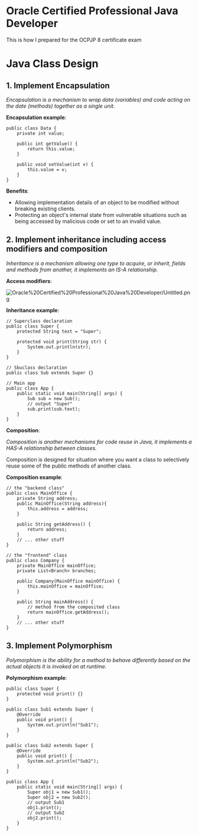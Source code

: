 # Oracle Certified Professional Java Developer

This is how I prepared for the OCPJP 8 certificate exam

# Java Class Design

## 1. Implement Encapsulation

*Encapsulation is a mechanism to wrap data (variables) and code acting on the date (methods) together as a single unit.*

**Encapsulation example**:

    public class Data {
    	private int value;
    
    	public int getValue() {
    		return this.value;
    	}
    	
    	public void setValue(int v) {
    		this.value = v;
    	}
    }

**Benefits**:

- Allowing implementation details of an object to be modified without breaking existing clients.
- Protecting an object's internal state from vulnerable situations such as being accessed by malicious code or set to an invalid value.

## 2. Implement inheritance including access modifiers and composition

*Inheritance is a mechanism allowing one type to acquire, or inherit, fields and methods from another, it implements an IS-A relationship.*

**Access modifiers**:

![Oracle%20Certified%20Professional%20Java%20Developer/Untitled.png](Oracle%20Certified%20Professional%20Java%20Developer/Untitled.png)

**Inheritance example**:

    // Superclass declaration
    public class Super {
    	protected String text = "Super";
    	
    	protected void print(String str) {
    		System.out.println(str);
    	}
    }
    
    // Sbuclass declaration
    public class Sub extends Super {}
    
    // Main app
    public class App {
    	public static void main(String[] args) {
    		Sub sub = new Sub();
    		// output "Super"
    		sub.print(sub.text);
    	}
    }

**Composition**:

*Composition is another mechanisms for code reuse in Java, it implements a HAS-A relationship between classes.*

Composition is designed for situation where you want a class to selectively reuse some of the public methods of another class.

**Composition example**:

    // the "backend class"
    public class MainOffice {
    	private String address;
    	public MainOffice(String address){
    		this.address = address;
    	}
    
    	public String getAddress() {
    		return address;
    	}
    	// ... other stuff
    }
    
    // the "frontend" class
    public class Company {
    	private MainOffice mainOffice;
    	private List<Branch> branches;
    	
    	public Company(MainOffice mainOffice) {
    		this.mainOffice = mainOffice;
    	}
    	
    	public String mainAddress() {
    		// method from the composited class
    		return mainOffice.getAddress();
    	}
    	// ... other stuff
    }

## 3. Implement Polymorphism

*Polymorphism is the ability for a method to behave differently based on the actual objects it is invoked on at runtime.*

**Polymorphism example**:

    public class Super {
    	protected void print() {}
    }
    
    public class Sub1 extends Super {
    	@Override
    	public void print() {
    		System.out.println("Sub1");
    	}
    }
    
    public class Sub2 extends Super {
    	@Override
    	public void print() {
    		System.out.println("Sub2");
    	}
    }
    
    public class App {
    	public static void main(String[] args) {
    		Super obj1 = new Sub1();
    		Super obj2 = new Sub2();
    		// output Sub1
    		obj1.print();
    		// output Sub2
    		obj2.print();
    	}
    }